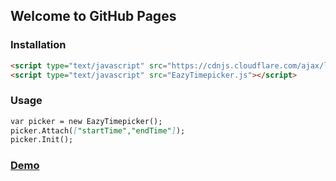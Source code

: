 ## Welcome to GitHub Pages
### Installation
```markdown
<script type="text/javascript" src="https://cdnjs.cloudflare.com/ajax/libs/svg.js/2.7.1/svg.min.js"></script>
<script type="text/javascript" src="EazyTimepicker.js"></script>
```

### Usage
```markdown
var picker = new EazyTimepicker();
picker.Attach(["startTime","endTime"]);
picker.Init();
```
### [Demo](https://wsx9876777.github.io/EazyTimepicker/)
